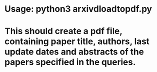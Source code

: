 # Usage: python3 arxivdloadtopdf.py

# This should create a pdf file, containing paper title, authors, last update dates and abstracts of the papers specified in the queries. 